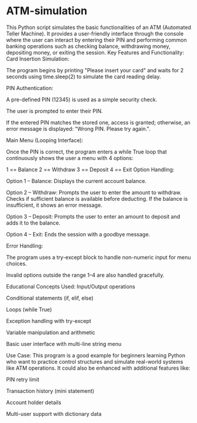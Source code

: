 # ATM-simulation
This Python script simulates the basic functionalities of an ATM (Automated Teller Machine). It provides a user-friendly interface through the console where the user can interact by entering their PIN and performing common banking operations such as checking balance, withdrawing money, depositing money, or exiting the session.
Key Features and Functionality:
Card Insertion Simulation:

The program begins by printing "Please insert your card" and waits for 2 seconds using time.sleep(2) to simulate the card reading delay.

PIN Authentication:

A pre-defined PIN (12345) is used as a simple security check.

The user is prompted to enter their PIN.

If the entered PIN matches the stored one, access is granted; otherwise, an error message is displayed: "Wrong PIN. Please try again.".

Main Menu (Looping Interface):

Once the PIN is correct, the program enters a while True loop that continuously shows the user a menu with 4 options:


1 == Balance
2 == Withdraw
3 == Deposit
4 == Exit
Option Handling:

Option 1 – Balance:
Displays the current account balance.

Option 2 – Withdraw:
Prompts the user to enter the amount to withdraw.
Checks if sufficient balance is available before deducting.
If the balance is insufficient, it shows an error message.

Option 3 – Deposit:
Prompts the user to enter an amount to deposit and adds it to the balance.

Option 4 – Exit:
Ends the session with a goodbye message.

Error Handling:

The program uses a try-except block to handle non-numeric input for menu choices.

Invalid options outside the range 1–4 are also handled gracefully.

 Educational Concepts Used:
Input/Output operations

Conditional statements (if, elif, else)

Loops (while True)

Exception handling with try-except

Variable manipulation and arithmetic

Basic user interface with multi-line string menu

 Use Case:
This program is a good example for beginners learning Python who want to practice control structures and simulate real-world systems like ATM operations. It could also be enhanced with additional features like:

PIN retry limit

Transaction history (mini statement)

Account holder details

Multi-user support with dictionary data

